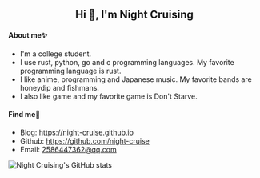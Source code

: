 <h2 align="center">Hi 👋, I'm Night Cruising</h2>

#### About me✨ 

* I'm a college student.
* I use rust, python, go and c programming languages. My favorite programming language is rust.
* I like anime, programming and Japanese music. My favorite bands are honeydip and fishmans.
* I also like game and my favorite game is Don't Starve.

#### Find me👀

* Blog: <https://night-cruise.github.io>
* Github: <https://github.com/night-cruise>
* Email: <2586447362@qq.com>

![Night Cruising's GitHub stats](https://github-readme-stats.vercel.app/api?username=night-cruise&show_icons=true&count_private=true)
